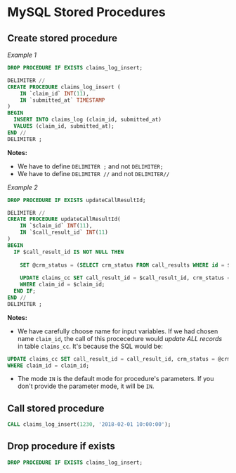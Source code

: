 # MySQL Stored Procedures

## Create stored procedure

*Example 1*

```sql
DROP PROCEDURE IF EXISTS claims_log_insert;

DELIMITER //
CREATE PROCEDURE claims_log_insert (
    IN `claim_id` INT(11),
    IN `submitted_at` TIMESTAMP
)
BEGIN
  INSERT INTO claims_log (claim_id, submitted_at)
  VALUES (claim_id, submitted_at);
END //
DELIMITER ;
```

**Notes:** 

- We have to define `DELIMITER ;` and not `DELIMITER;`
- We have to define `DELIMITER //` and not `DELIMITER//`

*Example 2*

```sql
DROP PROCEDURE IF EXISTS updateCallResultId;

DELIMITER //
CREATE PROCEDURE updateCallResultId(
	IN `$claim_id` INT(11),
	IN `$call_result_id` INT(11)
)
BEGIN
  IF $call_result_id IS NOT NULL THEN
  
    SET @crm_status = (SELECT crm_status FROM call_results WHERE id = $call_result_id);
  
    UPDATE claims_cc SET call_result_id = $call_result_id, crm_status = @crm_status
    WHERE claim_id = $claim_id;
  END IF;
END //
DELIMITER ;
```

**Notes:** 

- We have carefully choose name for input variables. If we had chosen name `claim_id`, the call of this procecedure would *update ALL records* in table `claims_cc`. It's because the SQL would be:
```sql
UPDATE claims_cc SET call_result_id = call_result_id, crm_status = @crm_status
WHERE claim_id = claim_id;
```
- The mode `IN` is the default mode for procedure's parameters. If you don't provide the parameter mode, it will be `IN`.

## Call stored procedure

```sql
CALL claims_log_insert(1230, '2018-02-01 10:00:00');
```

## Drop procedure if exists

```sql
DROP PROCEDURE IF EXISTS claims_log_insert;
```
